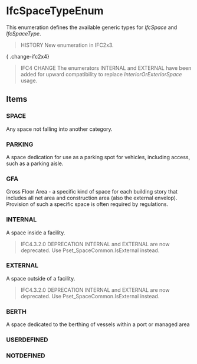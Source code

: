 # IfcSpaceTypeEnum

This enumeration defines the available generic types for _IfcSpace_ and _IfcSpaceType_.

> HISTORY New enumeration in IFC2x3.

{ .change-ifc2x4}
> IFC4 CHANGE The enumerators INTERNAL and EXTERNAL have been added for upward compatibility to replace _InteriorOrExteriorSpace_ usage.

## Items

### SPACE
Any space not falling into another category.

### PARKING
A space dedication for use as a parking spot for vehicles, including access, such as a parking aisle.

### GFA
Gross Floor Area - a specific kind of space for each building story that includes all net area and construction area (also the external envelop). Provision of such a specific space is often required by regulations.

### INTERNAL
A space inside a facility.

> IFC4.3.2.0 DEPRECATION INTERNAL and EXTERNAL are now deprecated. Use Pset_SpaceCommon.IsExternal instead.

### EXTERNAL
A space outside of a facility.

> IFC4.3.2.0 DEPRECATION INTERNAL and EXTERNAL are now deprecated. Use Pset_SpaceCommon.IsExternal instead.

### BERTH
A space dedicated to the berthing of vessels within a port or managed area

### USERDEFINED


### NOTDEFINED

